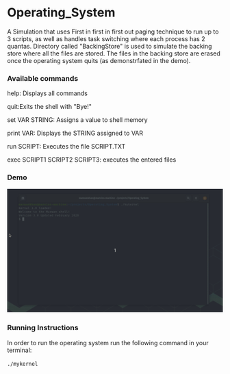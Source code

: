 # Operating_System
A Simulation that uses First in first in first out paging technique to run up to 3 scripts, as well as handles task switching where each process has 2 quantas. Directory called "BackingStore" is used to simulate the backing store where all the files are stored. The files in the backing store are erased once the operating system quits (as demonstrfated in the demo).

### Available commands

help: Displays all commands

quit:Exits the shell with "Bye!"

set VAR STRING: Assigns a value to shell memory

print VAR: Displays the STRING assigned to VAR

run SCRIPT: Executes the file SCRIPT.TXT

exec SCRIPT1 SCRIPT2 SCRIPT3: executes the entered files

### Demo

![Demo](OS.gif)


### Running Instructions

In order to run the operating system run the following command in your terminal:

`./mykernel`
